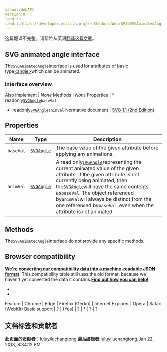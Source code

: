 ```yaml
---
manual:WebAPI
version:0
lang:zh
rawUrl:https://developer.mozilla.org/zh-CN/docs/Web/API/SVGAnimatedAngle
---
```




这篇翻译不完整。请帮忙从英语[翻译这篇文章](%17394 "")。





## SVG animated angle interface<a name="SVG_animated_angle_interface"></a>


The`SVGAnimatedAngle`interface is used for attributes of basic type[&lt;angle&gt;](%17395 "https://developer.mozilla.org/en/SVG/Content_type#Angle")which can be animated.


### Interface overview<a name="Interface_overview"></a>
Also implement | <em>None</em> 
Methods | <em>None</em> 
Properties | * readonly[`SVGAngle`](%3076 "此页面仍未被本地化, 期待您的翻译!")`baseVal`
* readonly[`SVGAngle`](%3076 "此页面仍未被本地化, 期待您的翻译!")`animVal` 
Normative document | [SVG 1.1 (2nd Edition)](%17396 "http://www.w3.org/TR/SVG11/types.html#InterfaceSVGAnimatedAngle") 


## Properties<a name="Properties"></a>
Name | Type | Description 
 ---  |  ---  |  ---  | 
`baseVal` | [`SVGAngle`](%3076 "此页面仍未被本地化, 期待您的翻译!") | The base value of the given attribute before applying any animations. 
`animVal` | [`SVGAngle`](%3076 "此页面仍未被本地化, 期待您的翻译!") | A read only[`SVGAngle`](%3076 "此页面仍未被本地化, 期待您的翻译!")representing the current animated value of the given attribute. If the given attribute is not currently being animated, then the[`SVGAngle`](%3076 "此页面仍未被本地化, 期待您的翻译!")will have the same contents as`baseVal`. The object referenced by`animVal`will always be distinct from the one referenced by`baseVal`, even when the attribute is not animated. 


## Methods<a name="Methods"></a>


The`SVGAnimatedAngle`interface do not provide any specific methods.


## Browser compatibility<a name="Browser_compatibility"></a>


**[We&#39;re converting our compatibility data into a machine-readable JSON format](%3344 "")**. This compatibility table still uses the old format, because we haven&#39;t yet converted the data it contains.**[Find out how you can help!](%3392 "")**


* 
* 
Feature | Chrome | Edge | Firefox (Gecko) | Internet Explorer | Opera | Safari (WebKit) 
Basic support | ? | (Yes) | ? | ? | ? | ? 










## 文档标签和贡献者
**此页面的贡献者：**[luluyiluchangtong](%17397 "")
**最后编辑者:**[luluyiluchangtong](%17397 ""),<time>Jan 22, 2018, 8:34:12 PM</time>


